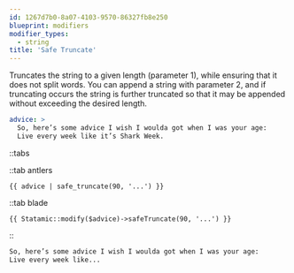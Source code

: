 ```yaml
---
id: 1267d7b0-8a07-4103-9570-86327fb8e250
blueprint: modifiers
modifier_types:
  - string
title: 'Safe Truncate'
---
```

Truncates the string to a given length (parameter 1), while ensuring that
it does not split words. You can append a string with parameter 2, and if truncating occurs the string is further truncated so that it may be appended without exceeding the desired length.

```yaml
advice: >
  So, here’s some advice I wish I woulda got when I was your age:
  Live every week like it’s Shark Week.
```

::tabs

::tab antlers
```antlers
{{ advice | safe_truncate(90, '...') }}
```
::tab blade
```blade
{{ Statamic::modify($advice)->safeTruncate(90, '...') }}
```
::

```html
So, here’s some advice I wish I woulda got when I was your age:
Live every week like...
```
